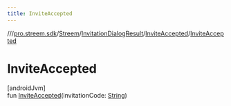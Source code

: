 ```yaml
---
title: InviteAccepted
---
```

//[<root>](../../../../../index.html)/[pro.streem.sdk](../../../index.html)/[Streem](../../index.html)/[InvitationDialogResult](../index.html)/[InviteAccepted](index.html)/[InviteAccepted](-invite-accepted.html)



# InviteAccepted



[androidJvm]\
fun [InviteAccepted](-invite-accepted.html)(invitationCode: [String](https://kotlinlang.org/api/latest/jvm/stdlib/kotlin/-string/index.html))




